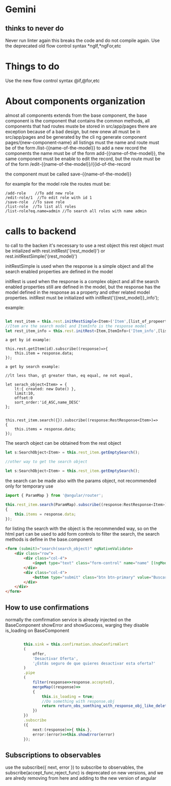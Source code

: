 # Gemini


## thinks to never do

Never run linter again this breaks the code and do not compile again.
Use the deprecated old flow control syntax *ngIf,*ngFor,etc


# Things to do

Use the new flow control syntax  @if,@for,etc

# About components organization

almost all components extends from the base component, the base component is the component that contains the common methods,
all components that had routes muste be stored in src/app/pages there are exception because of a bad design,
but new onew all must be in src/app/pages and be generated by the cli ng generate component pages/{new-component-name}
all listings must the name and route must be of the form /list-{{name-of-the-model}}
to add a new record the components the name must be of the form add-{{name-of-the-model}},
the same component must be enable to edit the record, but the route must be of the form /edit-{{name-of-the-model}}/{{id-of-the-record

the component must be called save-{{name-of-the-model}}

for example for the model role the routes must be:

```
/add-role	 //To add new role
/edit-role/1  //To edit role with id 1
/save-role	//To save role
/list-role	//To list all roles
/list-role?eq.name=admin //To search all roles with name admin
```
# calls to backend

to call to the backen it's necessary to use a rest object this rest object must be intialized
with rest.initRest('{rest_model}')  or rest.initRestSimple('{rest_model}')

initRestSimple is used when the response is a simple object and all the search enabled properties are defined in the model

initRest is used when the response is a complex object and all the search enabled properties still are defined in the model,
but the response has the model defined in the response as a property and other related model properties. initRest must be
initialized with initRest('{{rest_model}}_info');


example:

```typescript

let rest_item = this.rest.initRestSimple<Item>('Item',[list_of_propeerties_to_be_enable_to_search_defined_in_item]);
//Item are the search model and ItemInfo is the response model
let rest_item_info = this.rest.initRest<Item,ItemInfo>('Item_info',[list_of_propeerties_to_be_enable_to_search_defined_in_item]);
```

```
a get by id example:

this.rest.getItem(id).subscribe((response)=>{
	this.item = response.data;
});
```

```
a get by search example:

//lt less than, gt greater than, eq equal, ne not equal,

let serach_object<Item> = {
	lt:{ created: new Date() },
	limit:10,
	offset:0
	sort_order:'id_ASC,name_DESC'
};


this.rest_item.search({}).subscribe((response:RestResponse<Item>)=>
{
	this.items = response.data;
});
```
The search object can be obtained from the rest object
```typescript
let s:SearchObject<Item> = this.rest_item.getEmptySearch();

//other way to get the search object

let s:SearchObject<Item> = this.rest_item.getEmptySearch();

```

the search can be made also with the params object, not recommended only for temporary use

```typescript
import { ParamMap } from '@angular/router';

this.rest_item.search(ParamMap).subscribe((response:RestResponse<Item>)=>
{
	this.items = response.data;
});
```

for listing the search with the object is the recommended way, so on the html part
can be used to add form controls to filter the search, the search methods is define in the base.component

```html
<form (submit)="search(search_object)" ngNativeValidate>
	<div class="row">
		<div class="col-4">
			<input type="text" class="form-control" name="name" [(ngModel)]="search_object.eq.name">
		</div>
		<div class="col-4">
			<button type="submit" class="btn btn-primary" value="Buscar">Search</button>
		</div>
	</div>
</form>
```

## How to use confirmations

normally the comfirmation service is already injected on the BaseComponent
showError and showSuccess, warging they disable is_loading on BaseComponent


```typescript

		this.sink = this.confirmation.showConfirmAlert
		(
			offer,
			'Desactivar Oferta',
			'¿Estás seguro de que quieres desactivar esta oferta?'
		)
		.pipe
		(
			filter(response=>response.accepted),
			mergeMap((response)=>
			{
				this.is_loading = true;
				//Do something with response.obj
				return return_obs_somthing_with_response_obj_like_delete( reponse.obj );
			})
		})
		.subscribe
		({
			next:(response)=>{ this.},
			error:(error)=>this.showError(error)
		});
```

## Subscriptions to observables

use the subscribe({ next, error }) to subscribe to observables, the subscribe(accept_func,reject_func) is deprecated on new versions,
and we are alredy removing from here and adding to the new version of angular
